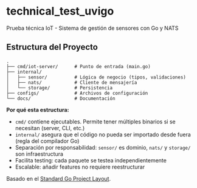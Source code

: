 # technical_test_uvigo

Prueba técnica IoT - Sistema de gestión de sensores con Go y NATS

## Estructura del Proyecto

```
.
├── cmd/iot-server/      # Punto de entrada (main.go)
├── internal/
│   ├── sensor/          # Lógica de negocio (tipos, validaciones)
│   ├── nats/            # Cliente de mensajería
│   └── storage/         # Persistencia
├── configs/             # Archivos de configuración
└── docs/                # Documentación
```

**Por qué esta estructura:**

- `cmd/` contiene ejecutables. Permite tener múltiples binarios si se necesitan (server, CLI, etc.)
- `internal/` asegura que el código no pueda ser importado desde fuera (regla del compilador Go)
- Separación por responsabilidad: `sensor/` es dominio, `nats/` y `storage/` son infraestructura
- Facilita testing: cada paquete se testea independientemente
- Escalable: añadir features no requiere reestructurar

Basado en el [Standard Go Project Layout](https://github.com/golang-standards/project-layout).

